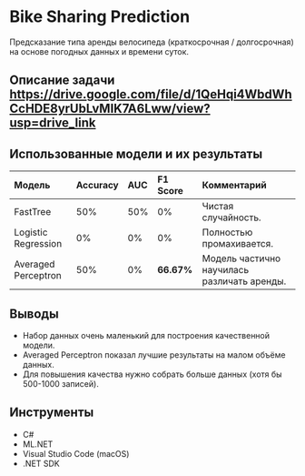 # Bike Sharing Prediction
Предсказание типа аренды велосипеда (краткосрочная / долгосрочная) на основе погодных данных и времени суток.
## Описание задачи https://drive.google.com/file/d/1QeHqi4WbdWhCcHDE8yrUbLvMIK7A6Lww/view?usp=drive_link

## Использованные модели и их результаты
| Модель | Accuracy | AUC | F1 Score | Комментарий |
|:-------|:---------|:----|:---------|:------------|
| FastTree | 50% | 50% | 0% | Чистая случайность. |
| Logistic Regression | 0% | 0% | 0% | Полностью промахивается. |
| Averaged Perceptron | 50% | 0% | **66.67%** | Модель частично научилась различать аренды. |

## Выводы
- Набор данных очень маленький для построения качественной модели.
- Averaged Perceptron показал лучшие результаты на малом объёме данных.
- Для повышения качества нужно собрать больше данных (хотя бы 500-1000 записей).

## Инструменты
- C#
- ML.NET
- Visual Studio Code (macOS)
- .NET SDK
